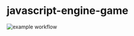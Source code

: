 # javascript-engine-game


![example workflow](https://github.com/Dhananjay-JSR/javascript-engine-game/actions/workflows/main.yml/badge.svg)
